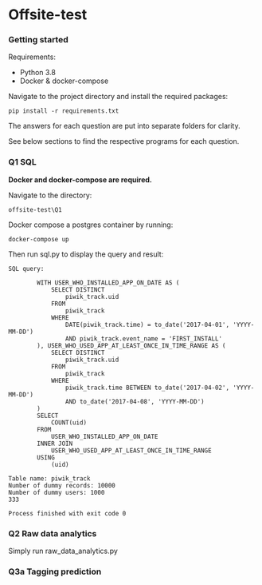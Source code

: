 # Offsite-test

### Getting started
Requirements:
- Python 3.8
- Docker & docker-compose

Navigate to the project directory and install the required packages:

`pip install -r requirements.txt`

The answers for each question are put into separate folders for clarity.

See below sections to find the respective programs for each question.


### Q1 SQL
**Docker and docker-compose are required.**

Navigate to the directory:

`offsite-test\Q1`

Docker compose a postgres container by running:

`docker-compose up`

Then run sql.py to display the query and result:
```
SQL query:

        WITH USER_WHO_INSTALLED_APP_ON_DATE AS ( 
            SELECT DISTINCT
                piwik_track.uid
            FROM
                piwik_track
            WHERE
                DATE(piwik_track.time) = to_date('2017-04-01', 'YYYY-MM-DD') 
                AND piwik_track.event_name = 'FIRST_INSTALL'
        ), USER_WHO_USED_APP_AT_LEAST_ONCE_IN_TIME_RANGE AS (
            SELECT DISTINCT
                piwik_track.uid
            FROM
                piwik_track
            WHERE
                piwik_track.time BETWEEN to_date('2017-04-02', 'YYYY-MM-DD') 
                AND to_date('2017-04-08', 'YYYY-MM-DD')
        )
        SELECT
            COUNT(uid)
        FROM
            USER_WHO_INSTALLED_APP_ON_DATE
        INNER JOIN
            USER_WHO_USED_APP_AT_LEAST_ONCE_IN_TIME_RANGE
        USING 
            (uid)
    
Table name: piwik_track
Number of dummy records: 10000
Number of dummy users: 1000
333

Process finished with exit code 0

```

### Q2 Raw data analytics
Simply run raw_data_analytics.py

### Q3a Tagging prediction

